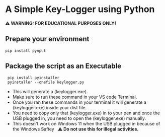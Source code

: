 # A Simple Key-Logger using Python
**⚠️ WARNING: FOR EDUCATIONAL PURPOSES ONLY!** 
 
## Prepare your environment
```
pip install pynput

```
## Package the script as an Executable
```
 pip install pyinstaller
 pyinstaller --onefile keylogger.py
```

+ This will generate a (keylogger.exe).
+ Make sure to run these command in your VS code Terminal.
+ Once you ran these commands in your terminal it will generate a (keylogger.exe) inside your dist file.
+ You need to copy only that (keylogger.exe) in to your pen and once the USB plugged in, you need to open the (keylogger.exe) manually.
+ This doesn't work on Windows 11 when the USB plugged in because of the Windows Saftey
&nbsp;
**⚠️ Do not use this for illegal activities.**
  
